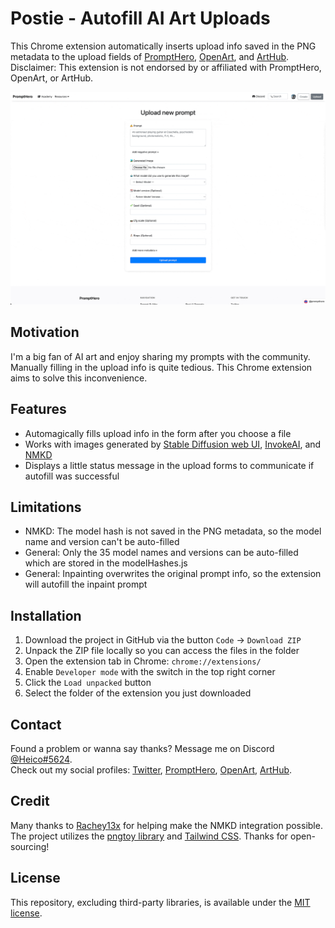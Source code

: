 # Postie - Autofill AI Art Uploads

This Chrome extension automatically inserts upload info saved in the PNG metadata to the upload fields of [PromptHero](https://prompthero.com/prompt/upload), [OpenArt](https://openart.ai/post), and [ArtHub](https://arthub.ai/upload).\
Disclaimer: This extension is not endorsed by or affiliated with PromptHero, OpenArt, or ArtHub.

![Screencast](/images/screencast-readme.gif)

## Motivation

I'm a big fan of AI art and enjoy sharing my prompts with the community. Manually filling in the upload info is quite tedious. This Chrome extension aims to solve this inconvenience.

## Features

-   Automagically fills upload info in the form after you choose a file
-   Works with images generated by [Stable Diffusion web UI](https://github.com/AUTOMATIC1111/stable-diffusion-webui), [InvokeAI](https://github.com/invoke-ai/InvokeAI), and [NMKD](https://nmkd.itch.io/t2i-gui)
-   Displays a little status message in the upload forms to communicate if autofill was successful

## Limitations

-   NMKD: The model hash is not saved in the PNG metadata, so the model name and version can't be auto-filled
-   General: Only the 35 model names and versions can be auto-filled which are stored in the modelHashes.js
-   General: Inpainting overwrites the original prompt info, so the extension will autofill the inpaint prompt

## Installation

1. Download the project in GitHub via the button `Code` → `Download ZIP`
2. Unpack the ZIP file locally so you can access the files in the folder
3. Open the extension tab in Chrome: `chrome://extensions/`
4. Enable `Developer mode` with the switch in the top right corner
5. Click the `Load unpacked` button
6. Select the folder of the extension you just downloaded

## Contact

Found a problem or wanna say thanks? Message me on Discord [@Heico#5624](https://discordapp.com/users/Heico#5624).\
Check out my social profiles: [Twitter](https://twitter.com/H31CO), [PromptHero](https://prompthero.com/Heico), [OpenArt](https://openart.ai/@heico), [ArtHub](https://arthub.ai/user/Heico).

## Credit

Many thanks to [Rachey13x](https://twitter.com/Rachey13x) for helping make the NMKD integration possible.\
The project utilizes the [pngtoy library](https://github.com/xgds/pngtoy) and [Tailwind CSS](https://github.com/tailwindlabs/tailwindcss). Thanks for open-sourcing!

## License

This repository, excluding third-party libraries, is available under the [MIT license](https://opensource.org/licenses/MIT).

